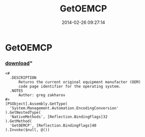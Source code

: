 ﻿---
pid:            4927
parent:         0
children:       
poster:         greg zakharov
title:          GetOEMCP
date:           2014-02-26 09:27:14
format:         posh
---

# GetOEMCP

### [download](4927.ps1)"



```posh
<#
  .DESCRIPTION
      Returns the current original equipment manufacter (OEM)
      code page identifier for the operating system.
  .NOTES
      Author: greg zakharov
#>
[PSObject].Assembly.GetType(
  'System.Management.Automation.EncodingConversion'
).GetNestedType(
  'NativeMethods', [Reflection.BindingFlags]32
).GetMethod(
  'GetOEMCP', [Reflection.BindingFlags]40
).Invoke($null, @())
```
